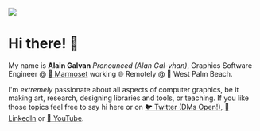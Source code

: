 <a align="center" href="https://alain.xyz"><img src="https://alain.xyz/blog/portfolio-design-engineering/assets/cover.jpg"/></a>

# Hi there! 👋

My name is **Alain Galvan** *Pronounced (Alan Gal-vhan)*, Graphics Software Engineer @ [🐒 Marmoset](https://marmoset.co) working 🌐 Remotely @ 🌴 West Palm Beach.

I'm *extremely* passionate about all aspects of computer graphics, be it making art, research, designing libraries and tools, or teaching. If you like those topics feel free to say hi here or on [🐦 Twitter (DMs Open!)](https://twitter.com/alainxyz), [👔 LinkedIn](https://linkedin.com/in/alaingalvan) or [🎥 YouTube](https://www.youtube.com/channel/UCZ1nGzkq-OjDQlb07yP037g).

[website-img]: https://alain.xyz/assets/brand/favicon/favicon-180.png
[website-url]: https://alain.xyz
